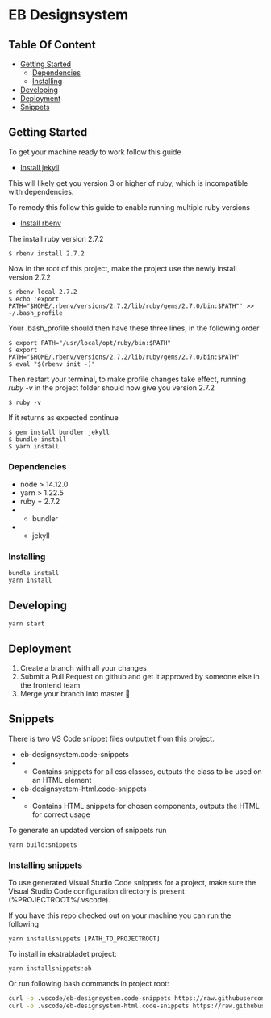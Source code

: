 # EB Designsystem

## Table Of Content

- [Getting Started](#getting-started)
  - [Dependencies](#dependencies)
  - [Installing](#installing)
- [Developing](#developing)
- [Deployment](#deployment)
- [Snippets](#snippets)

## Getting Started

To get your machine ready to work follow this guide

* [Install jekyll](https://jekyllrb.com/docs/installation/macos/)

This will likely get you version 3 or higher of ruby, which is incompatible with dependencies.

To remedy this follow this guide to enable running multiple ruby versions
* [Install rbenv](https://github.com/rbenv/rbenv#installation)

The install ruby version 2.7.2

```shell
$ rbenv install 2.7.2
```

Now in the root of this project, make the project use the newly install version 2.7.2

```shell
$ rbenv local 2.7.2
$ echo 'export PATH="$HOME/.rbenv/versions/2.7.2/lib/ruby/gems/2.7.0/bin:$PATH"' >> ~/.bash_profile
```

Your .bash_profile should then have these three lines, in the following order

```shell
$ export PATH="/usr/local/opt/ruby/bin:$PATH"
$ export PATH="$HOME/.rbenv/versions/2.7.2/lib/ruby/gems/2.7.0/bin:$PATH"
$ eval "$(rbenv init -)"
```

Then restart your terminal, to make profile changes take effect, running *ruby -v* in the project folder should now give you version 2.7.2

```shell
$ ruby -v
```

If it returns as expected continue

```shell
$ gem install bundler jekyll
$ bundle install
$ yarn install
```

### Dependencies

* node > 14.12.0
* yarn > 1.22.5
* ruby = 2.7.2
* * bundler
* * jekyll

### Installing

```shell
bundle install
yarn install
```

## Developing

`yarn start`

## Deployment

1.  Create a branch with all your changes
2.  Submit a Pull Request on github and get it approved by someone else in the frontend team
3.  Merge your branch into master :rocket:

## Snippets

There is two VS Code snippet files outputtet from this project.

- eb-designsystem.code-snippets
- - Contains snippets for all css classes, outputs the class to be used on an HTML element
- eb-designsystem-html.code-snippets
- - Contains HTML snippets for chosen components, outputs the HTML for correct usage

To generate an updated version of snippets run

```yarn
yarn build:snippets
```

### Installing snippets

To use generated Visual Studio Code snippets for a project, make sure the Visual Studio Code configuration directory is present (%PROJECTROOT%/.vscode).

If you have this repo checked out on your machine you can run the following

```yarn
yarn installsnippets [PATH_TO_PROJECTROOT]
```

To install in ekstrabladet project:

```yarn
yarn installsnippets:eb
```

Or run following bash commands in project root:

```bash
curl -o .vscode/eb-designsystem.code-snippets https://raw.githubusercontent.com/EkstraBladetUdvikling/eb-designsystem/master/snippets/eb-designsystem.code-snippets
curl -o .vscode/eb-designsystem-html.code-snippets https://raw.githubusercontent.com/EkstraBladetUdvikling/eb-designsystem/master/snippets/eb-designsystem-html.code-snippets
```
